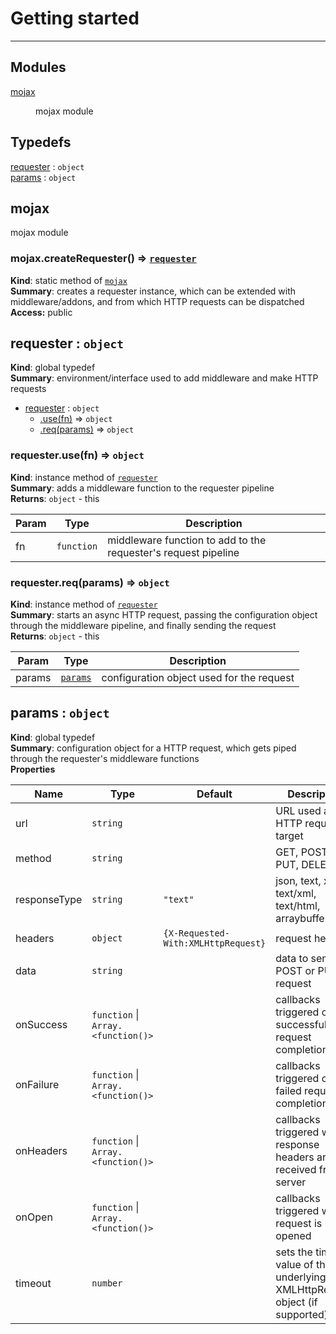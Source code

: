 # Getting started

-------------------------------

## Modules

<dl>
<dt><a href="#module_mojax">mojax</a></dt>
<dd><p>mojax module</p>
</dd>
</dl>

## Typedefs

<dl>
<dt><a href="#requester">requester</a> : <code>object</code></dt>
<dd></dd>
<dt><a href="#params">params</a> : <code>object</code></dt>
<dd></dd>
</dl>

<a name="module_mojax"></a>

## mojax
mojax module

<a name="module_mojax.createRequester"></a>

### mojax.createRequester() ⇒ <code>[requester](#requester)</code>
**Kind**: static method of <code>[mojax](#module_mojax)</code>  
**Summary**: creates a requester instance, which can be extended with middleware/addons,
and from which HTTP requests can be dispatched  
**Access:** public  
<a name="requester"></a>

## requester : <code>object</code>
**Kind**: global typedef  
**Summary**: environment/interface used to add middleware and make HTTP requests  

* [requester](#requester) : <code>object</code>
    * [.use(fn)](#requester+use) ⇒ <code>object</code>
    * [.req(params)](#requester+req) ⇒ <code>object</code>

<a name="requester+use"></a>

### requester.use(fn) ⇒ <code>object</code>
**Kind**: instance method of <code>[requester](#requester)</code>  
**Summary**: adds a middleware function to the requester pipeline  
**Returns**: <code>object</code> - this  

| Param | Type | Description |
| --- | --- | --- |
| fn | <code>function</code> | middleware function to add to the requester's request pipeline |

<a name="requester+req"></a>

### requester.req(params) ⇒ <code>object</code>
**Kind**: instance method of <code>[requester](#requester)</code>  
**Summary**: starts an async HTTP request, passing the configuration object through the middleware pipeline, and finally sending the request  
**Returns**: <code>object</code> - this  

| Param | Type | Description |
| --- | --- | --- |
| params | <code>[params](#params)</code> | configuration object used for the request |

<a name="params"></a>

## params : <code>object</code>
**Kind**: global typedef  
**Summary**: configuration object for a HTTP request,
which gets piped through the requester's middleware functions  
**Properties**

| Name | Type | Default | Description |
| --- | --- | --- | --- |
| url | <code>string</code> |  | URL used as the HTTP request target |
| method | <code>string</code> |  | GET, POST, PUT, DELETE |
| responseType | <code>string</code> | <code>&quot;text&quot;</code> | json, text, xml, text/xml, text/html, arraybuffer, blob |
| headers | <code>object</code> | <code>{X-Requested-With:XMLHttpRequest}</code> | request headers |
| data | <code>string</code> |  | data to send on POST or PUT request |
| onSuccess | <code>function</code> &#124; <code>Array.&lt;function()&gt;</code> |  | callbacks triggered on successful request completion |
| onFailure | <code>function</code> &#124; <code>Array.&lt;function()&gt;</code> |  | callbacks triggered on failed request completion |
| onHeaders | <code>function</code> &#124; <code>Array.&lt;function()&gt;</code> |  | callbacks triggered when response headers are received from server |
| onOpen | <code>function</code> &#124; <code>Array.&lt;function()&gt;</code> |  | callbacks triggered when request is opened |
| timeout | <code>number</code> |  | sets the timeout value of the underlying XMLHttpRequest object (if supported) |

